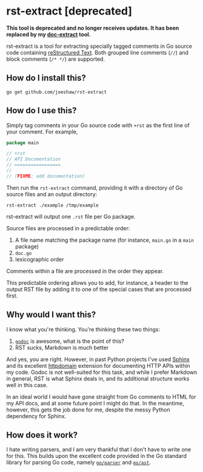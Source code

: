 # rst-extract [deprecated] #

**This tool is deprecated and no longer receives updates.  It has been
replaced by my [doc-extract](https://github.com/joeshaw/doc-extract)
tool.**

rst-extract is a tool for extracting specially tagged comments in Go
source code containing
[reStructured Text](http://docutils.sourceforge.net/rst.html).  Both
grouped line comments (`//`) and block comments (`/* */`) are
supported.

## How do I install this? ##

    go get github.com/joeshaw/rst-extract

## How do I use this? ##

Simply tag comments in your Go source code with `+rst` as the first
line of your comment.  For example,

```go
package main

// +rst
// API Documentation
// =================
//
// (FIXME: add documentation)
```

Then run the `rst-extract` command, providing it with a directory of
Go source files and an output directory:

    rst-extract ./example /tmp/example

rst-extract will output one `.rst` file per Go package.

Source files are processed in a predictable order:

1. A file name matching the package name (for instance, `main.go` in a
`main` package)
2. `doc.go`
3. lexicographic order

Comments within a file are processed in the order they appear.

This predictable ordering allows you to add, for instance, a header to
the output RST file by adding it to one of the special cases that
are processed first.

## Why would I want this? ##

I know what you're thinking.  You're thinking these two things:

1. [`godoc`](http://godoc.org) is awesome, what is the point of this?
2. RST sucks, Markdown is much better

And yes, you are right.  However, in past Python projects I've used
[Sphinx](http://sphinx-doc.org/) and its excellent
[httpdomain](https://pythonhosted.org/sphinxcontrib-httpdomain/)
extension for documenting HTTP APIs within my code.  Godoc is not
well-suited for this task, and while I prefer Markdown in general,
RST is what Sphinx deals in, and its additional structure works
well in this case.

In an ideal world I would have gone straight from Go comments to
HTML for my API docs, and at some future point I might do that.
In the meantime, however, this gets the job done for me, despite
the messy Python dependency for Sphinx.

## How does it work? ##

I hate writing parsers, and I am very thankful that I don't have to
write one for this.  This builds upon the excellent code provided in
the Go standard library for parsing Go code, namely
[`go/parser`](http://golang.org/pkg/go/parser) and
[`go/ast`](http://golang.org/pkg/go/ast).
